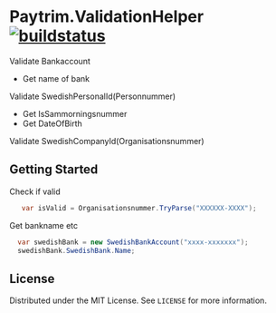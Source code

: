 # Paytrim.ValidationHelper  [![buildstatus](https://github.com/Paytrim/Paytrim.ValidationHelper/actions/workflows/dotnet.yml/badge.svg)](https://github.com/Paytrim/Paytrim.ValidationHelper/actions/workflows/dotnet.yml) 

Validate Bankaccount
* Get name of bank

Validate SwedishPersonalId(Personnummer)
* Get IsSammorningsnummer
* Get DateOfBirth

Validate SwedishCompanyId(Organisationsnummer) 

## Getting Started
Check if valid
 ```csharp
    var isValid = Organisationsnummer.TryParse("XXXXXX-XXXX");
   ```
Get bankname etc
 ```csharp
   var swedishBank = new SwedishBankAccount("xxxx-xxxxxxx");
   swedishBank.SwedishBank.Name;
   ```

## License

Distributed under the MIT License. See `LICENSE` for more information.
